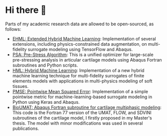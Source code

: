 # Hi there 👋  

Parts of my academic research data are allowed to be open-sourced, as follows:

- [EHML: Extended Hybrid Machine Learning](https://github.com/shayansss/ehml): Implementation of several extensions, including physics-constrained data augmentation, on multi-fidelity surrogate modeling using TensorFlow and Abaqus.
- [PSA: Pre-Stress Algorithm](https://github.com/shayansss/psa): This is a unified optimizer for large-scale pre-stressing analysis in articular cartilage models using Abaqus Fortran subroutines and Python scripts.
- [HML: Hybrid Machine Learning](https://github.com/shayansss/hml): Implementation of a new hybrid machine learning technique for multi-fidelity surrogates of finite elements models with applications in multi-physics modeling of soft tissues.
- [PMSE: Pointwise Mean Squared Error](https://github.com/shayansss/pmse): Implementation of a simple pointwise metric for machine-learning-based surrogate modeling in Python using Keras and Abaqus.
- [BioUMAT: Abaqus Fortran subroutine for cartilage multiphasic modeling](https://github.com/shayansss/msc): This code is the Fortran 77 version of the UMAT, FLOW, and SDVINI subroutines of the cartilage model, I firstly proposed in my Master's thesis. The model with minor modifications was used in several publications.
